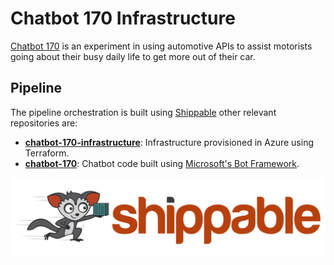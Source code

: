 # Chatbot 170 Infrastructure

[Chatbot 170][cb170-github] is an experiment in using automotive APIs to assist motorists going about their busy daily life to get more out of their car.

## Pipeline

The pipeline orchestration is built using [Shippable][shippable] other relevant repositories are:

 - **[chatbot-170-infrastructure][cb170-infra-github]**: Infrastructure provisioned in Azure using Terraform.
 - **[chatbot-170][cb170-github]**: Chatbot code built using [Microsoft's Bot Framework][bot-framework].

![Shippable Logo][shippable-logo]

  [cb170-github]: https://github.com/RichardSlater/chatbot-170
  [shippable]: https://app.shippable.com/
  [cb170-infra-github]: https://github.com/RichardSlater/chatbot-170-infrastructure
  [bot-framework]: https://dev.botframework.com/
  [shippable-logo]: images/shippable.png
